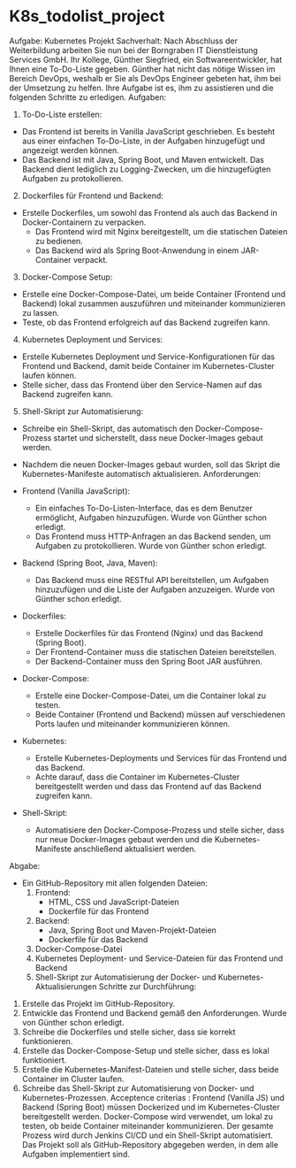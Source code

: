 # K8s_todolist_project
Aufgabe:
Kubernetes Projekt
Sachverhalt:
Nach Abschluss der Weiterbildung arbeiten Sie nun bei der Borngraben IT Dienstleistung Services GmbH. Ihr Kollege, Günther Siegfried, ein Softwareentwickler, hat Ihnen eine To-Do-Liste gegeben. Günther hat nicht das nötige Wissen im Bereich DevOps, weshalb er Sie als DevOps Engineer gebeten hat, ihm bei der Umsetzung zu helfen. Ihre Aufgabe ist es, ihm zu assistieren und die folgenden Schritte zu erledigen.
Aufgaben:
1. To-Do-Liste erstellen:
- Das Frontend ist bereits in Vanilla JavaScript geschrieben. Es besteht aus einer einfachen To-Do-Liste, in der Aufgaben hinzugefügt und angezeigt werden können.
- Das Backend ist mit Java, Spring Boot, und Maven entwickelt. Das Backend dient lediglich zu Logging-Zwecken, um die hinzugefügten Aufgaben zu protokollieren.
2. Dockerfiles für Frontend und Backend:
- Erstelle Dockerfiles, um sowohl das Frontend als auch das Backend in Docker-Containern zu verpacken.
  - Das Frontend wird mit Nginx bereitgestellt, um die statischen Dateien zu bedienen.
  - Das Backend wird als Spring Boot-Anwendung in einem JAR-Container verpackt.
3. Docker-Compose Setup:
- Erstelle eine Docker-Compose-Datei, um beide Container (Frontend und Backend) lokal zusammen auszuführen und miteinander kommunizieren zu lassen.
- Teste, ob das Frontend erfolgreich auf das Backend zugreifen kann.
4. Kubernetes Deployment und Services:
- Erstelle Kubernetes Deployment und Service-Konfigurationen für das Frontend und Backend, damit beide Container im Kubernetes-Cluster laufen können.
- Stelle sicher, dass das Frontend über den Service-Namen auf das Backend zugreifen kann.
5. Shell-Skript zur Automatisierung:
- Schreibe ein Shell-Skript, das automatisch den Docker-Compose-Prozess startet und sicherstellt, dass neue Docker-Images gebaut werden.
- Nachdem die neuen Docker-Images gebaut wurden, soll das Skript die Kubernetes-Manifeste automatisch aktualisieren.
Anforderungen:
- Frontend (Vanilla JavaScript):
  - Ein einfaches To-Do-Listen-Interface, das es dem Benutzer ermöglicht, Aufgaben hinzuzufügen. Wurde von Günther schon erledigt.
  - Das Frontend muss HTTP-Anfragen an das Backend senden, um Aufgaben zu protokollieren. Wurde von Günther schon erledigt.
- Backend (Spring Boot, Java, Maven):
  - Das Backend muss eine RESTful API bereitstellen, um Aufgaben hinzuzufügen und die  Liste der Aufgaben anzuzeigen. Wurde von Günther schon erledigt.

- Dockerfiles:
  - Erstelle Dockerfiles für das Frontend (Nginx) und das Backend (Spring Boot).
  - Der Frontend-Container muss die statischen Dateien bereitstellen.
  - Der Backend-Container muss den Spring Boot JAR ausführen.
- Docker-Compose:
  - Erstelle eine Docker-Compose-Datei, um die Container lokal zu testen.
  - Beide Container (Frontend und Backend) müssen auf verschiedenen Ports laufen und miteinander kommunizieren können.
- Kubernetes:
  - Erstelle Kubernetes-Deployments und Services für das Frontend und das Backend.
  - Achte darauf, dass die Container im Kubernetes-Cluster bereitgestellt werden und dass das Frontend auf das Backend zugreifen kann.
- Shell-Skript:
  - Automatisiere den Docker-Compose-Prozess und stelle sicher, dass nur neue Docker-Images gebaut werden und die Kubernetes-Manifeste anschließend aktualisiert werden.

Abgabe:
- Ein GitHub-Repository mit allen folgenden Dateien:
  1. Frontend:
     - HTML, CSS und JavaScript-Dateien
     - Dockerfile für das Frontend
  2. Backend:
     - Java, Spring Boot und Maven-Projekt-Dateien
     - Dockerfile für das Backend
  3. Docker-Compose-Datei
  4. Kubernetes Deployment- und Service-Dateien für das Frontend und Backend
  5. Shell-Skript zur Automatisierung der Docker- und Kubernetes-Aktualisierungen
Schritte zur Durchführung:
1. Erstelle das Projekt im GitHub-Repository.
2. Entwickle das Frontend und Backend gemäß den Anforderungen. Wurde von Günther schon erledigt.
3. Schreibe die Dockerfiles und stelle sicher, dass sie korrekt funktionieren.
4. Erstelle das Docker-Compose-Setup und stelle sicher, dass es lokal funktioniert.
5. Erstelle die Kubernetes-Manifest-Dateien und stelle sicher, dass beide Container im Cluster laufen.
6. Schreibe das Shell-Skript zur Automatisierung von Docker- und Kubernetes-Prozessen.
Acceptence criterias :
Frontend (Vanilla JS) und Backend (Spring Boot) müssen Dockerized und im Kubernetes-Cluster bereitgestellt werden.
Docker-Compose wird verwendet, um lokal zu testen, ob beide Container miteinander kommunizieren.
Der gesamte Prozess wird durch Jenkins CI/CD und ein Shell-Skript automatisiert.
Das Projekt soll als GitHub-Repository abgegeben werden, in dem alle Aufgaben implementiert sind.
